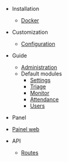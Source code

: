 - Installation
  - [Docker](install-docker.md)

- Customization
  - [Configuration](configuration.md)

- Guide
  - [Administration](administration.md)
  - Default modules
    - [Settings](module-settings.md)
    - [Triage](module-triage.md)
    - [Monitor](module-monitor.md)
    - [Attendance](module-attendance.md)
    - [Users](module-users.md)

- Panel
 - [Painel web](painel-web.md)

- API
  - [Routes](api.md)
